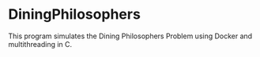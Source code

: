 # DiningPhilosophers
This program simulates the Dining Philosophers Problem using Docker and multithreading in C.
